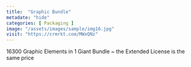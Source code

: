 ```yaml
---
title:  "Graphic Bundle"
metadate: "hide"
categories: [ Packaging ]
image: "/assets/images/sample/img16.jpg"
visit: "https://crmrkt.com/MWxQNz"
---
```

16300 Graphic Elements in 1 Giant Bundle ~ the Extended License is the same price